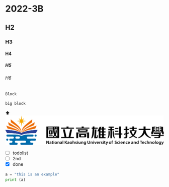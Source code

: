 # 2022-3B
## H2
### H3
#### H4
##### H5
###### H6
`Block`
```
big block
```
⬆️ 
![NKUST](NKUST.png "高科大")

- [ ] todolist
- [ ] 2nd
- [x] done

```python
a = "this is an example"
print (a)
```
